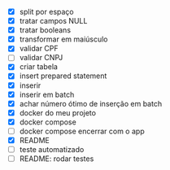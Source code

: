 - [x] split por espaço
- [x] tratar campos NULL
- [x] tratar booleans
- [x] transformar em maiúsculo
- [x] validar CPF
- [ ] validar CNPJ
- [x] criar tabela
- [x] insert prepared statement
- [x] inserir
- [x] inserir em batch
- [x] achar número ótimo de inserção em batch
- [x] docker do meu projeto
- [x] docker compose
- [ ] docker compose encerrar com o app
- [x] README
- [ ] teste automatizado
- [ ] README: rodar testes
